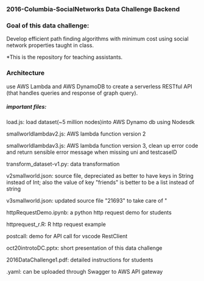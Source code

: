 ### 2016-Columbia-SocialNetworks Data Challenge Backend

### Goal of this data challenge:
Develop efficient path finding algorithms with minimum cost using social network properties taught in class. 

*This is the repository for teaching assistants.

###  Architecture
use AWS Lambda and AWS DynamoDB to create a serverless RESTful API (that handles queries and response of graph query). 

##### important files:
 	
 load.js: load dataset(~5 million nodes)into AWS Dynamo db using Nodesdk     
 
 smallworldlambdav2.js: AWS lambda function version 2     
 
 smallworldlambdav3.js: AWS lambda function version 3, clean up error code and return sensible error message when missing uni and testcaseID   
 
 transform_dataset-v1.py: data transformation    
 
 v2smallworld.json: source file, depreciated as better to have keys in String instead of Int; also the value of key "friends" is better to be a list instead of string    
 
 v3smallworld.json:  updated source file  \"21693\" to take care of "      
  
 httpRequestDemo.ipynb: a python http request demo for students    
 
 httprequest_r.R:	R http request example   
 
 postcall: demo for API call for vscode RestClient     
 
 oct20introtoDC.pptx: short presentation of this data challenge     
 
 2016DataChallenge1.pdf: detailed instructions for students   
 
 .yaml: can be uploaded through Swagger to AWS API gateway

